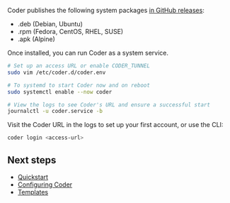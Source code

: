 Coder publishes the following system packages [in GitHub releases](https://github.com/coder/coder/releases):

- .deb (Debian, Ubuntu)
- .rpm (Fedora, CentOS, RHEL, SUSE)
- .apk (Alpine)

Once installed, you can run Coder as a system service.

```sh
# Set up an access URL or enable CODER_TUNNEL
sudo vim /etc/coder.d/coder.env

# To systemd to start Coder now and on reboot
sudo systemctl enable --now coder

# View the logs to see Coder's URL and ensure a successful start
journalctl -u coder.service -b
```

Visit the Coder URL in the logs to set up your first account, or use the CLI:

```sh
coder login <access-url>
```

## Next steps

- [Quickstart](../quickstart.md)
- [Configuring Coder](../admin/configure.md)
- [Templates](../templates.md)
